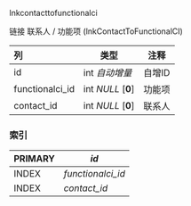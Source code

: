 lnkcontacttofunctionalci



链接 联系人 / 功能项 (lnkContactToFunctionalCI)



| 列              | 类型               | 注释   |
| :-------------- | ------------------ | ------ |
| id              | int *自动增量*     | 自增ID |
| functionalci_id | int *NULL* [**0**] | 功能项 |
| contact_id      | int *NULL* [**0**] | 联系人 |

### 索引

| PRIMARY | *id*              |
| :------ | ----------------- |
| INDEX   | *functionalci_id* |
| INDEX   | *contact_id*      |